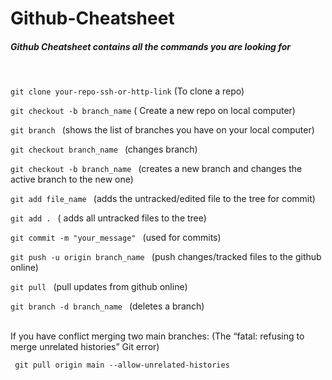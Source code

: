 # Github-Cheatsheet
##### Github Cheatsheet contains all the commands you are looking for
<br/>



``` git clone your-repo-ssh-or-http-link ``` (To clone a repo)

``` git checkout -b branch_name ``` ( Create a new repo on local computer)

 ``` git branch  ``` (shows the list of branches you have on your local computer)
 
 ``` git checkout branch_name  ``` (changes branch)
 
 ``` git checkout -b branch_name  ``` (creates a new branch and changes the active branch to the new one)
 
 ``` git add file_name  ``` (adds the untracked/edited file to the tree for commit)
 
 ``` git add .  ``` ( adds all untracked files to the tree)
 
 ``` git commit -m "your_message"  ``` (used for commits)
 
 ``` git push -u origin branch_name  ``` (push changes/tracked files to the github online)
 
 ``` git pull  ``` (pull updates from github online)
 
 ``` git branch -d branch_name  ``` (deletes a branch)

 <br/>
 If you have conflict merging two main branches:
(The “fatal: refusing to merge unrelated histories” Git error)
 
 
 ``` git pull origin main --allow-unrelated-histories```
